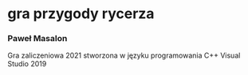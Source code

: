 # gra przygody rycerza
### Paweł Masalon
Gra zaliczeniowa 2021 stworzona w języku programowania C++
Visual Studio 2019
